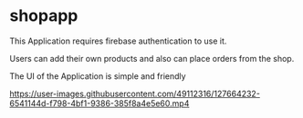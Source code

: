# shopapp

This Application requires firebase authentication to use it.

Users can add their own products and also can place orders from the shop.

The UI of the Application is simple and friendly


https://user-images.githubusercontent.com/49112316/127664232-6541144d-f798-4bf1-9386-385f8a4e5e60.mp4

